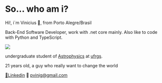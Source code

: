 # So... who am i?
Hi!, i`m Vinicius 😬, from Porto Alegre/Brasil

Back-End Software Developer, work with .net core mainly.
Also like to code with Python and TypeScript.

![](https://64.media.tumblr.com/5f6e3ba82d2c5fcff867d13c7cab16a9/tumblr_inline_nzpwj3EB2k1ro2d43_500.gifv)


undergraduate student of [Astrophysics](https://www.space.com/26218-astrophysics.html) at [ufrgs](http://www.ufrgs.br/ufrgs/inicial).




21 years old, a guy who really want to change the world

 [🧰Linkedin](https://www.linkedin.com/in/viniciuspretto/)
 📮 pvinig@gmail.com
